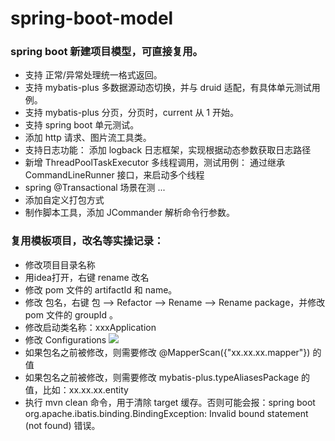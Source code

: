 # spring-boot-model
### spring boot 新建项目模型，可直接复用。
- 支持 正常/异常处理统一格式返回。
- 支持 mybatis-plus 多数据源动态切换，并与 druid 适配，有具体单元测试用例。
- 支持 mybatis-plus 分页，分页时，current 从 1 开始。
- 支持 spring boot 单元测试。
- 添加 http 请求、图片流工具类。
- 支持日志功能： 添加 logback 日志框架，实现根据动态参数获取日志路径
- 新增 ThreadPoolTaskExecutor 多线程调用，测试用例： 通过继承 CommandLineRunner 接口，来启动多个线程
- spring @Transactional 场景在测 ...
- 添加自定义打包方式
- 制作脚本工具，添加 JCommander 解析命令行参数。

### 复用模板项目，改名等实操记录：

- 修改项目目录名称
- 用idea打开，右键 rename 改名
- 修改 pom 文件的 artifactId 和 name。
- 修改 包名，右键 包 --> Refactor --> Rename --> Rename package，并修改 pom 文件的 groupId 。
- 修改启动类名称：xxxApplication
- 修改 Configurations
![](https://cdn.jsdelivr.net/gh/841809077/blog-img/20200101/20200117172105.png)
- 如果包名之前被修改，则需要修改 @MapperScan({"xx.xx.xx.mapper"}) 的值
- 如果包名之前被修改，则需要修改 mybatis-plus.typeAliasesPackage 的值，比如：xx.xx.xx.entity
- 执行 mvn clean 命令，用于清除 target 缓存。否则可能会报：spring boot org.apache.ibatis.binding.BindingException: Invalid bound statement (not found) 错误。